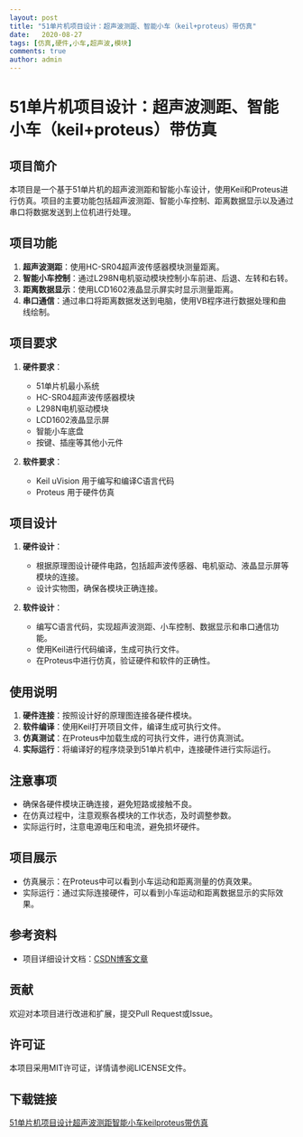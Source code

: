 ```yaml
---
layout: post
title: "51单片机项目设计：超声波测距、智能小车（keil+proteus）带仿真"
date:   2020-08-27
tags: [仿真,硬件,小车,超声波,模块]
comments: true
author: admin
---
```

# 51单片机项目设计：超声波测距、智能小车（keil+proteus）带仿真

## 项目简介
本项目是一个基于51单片机的超声波测距和智能小车设计，使用Keil和Proteus进行仿真。项目的主要功能包括超声波测距、智能小车控制、距离数据显示以及通过串口将数据发送到上位机进行处理。

## 项目功能
1. **超声波测距**：使用HC-SR04超声波传感器模块测量距离。
2. **智能小车控制**：通过L298N电机驱动模块控制小车前进、后退、左转和右转。
3. **距离数据显示**：使用LCD1602液晶显示屏实时显示测量距离。
4. **串口通信**：通过串口将距离数据发送到电脑，使用VB程序进行数据处理和曲线绘制。

## 项目要求
1. **硬件要求**：
   - 51单片机最小系统
   - HC-SR04超声波传感器模块
   - L298N电机驱动模块
   - LCD1602液晶显示屏
   - 智能小车底盘
   - 按键、插座等其他小元件

2. **软件要求**：
   - Keil uVision 用于编写和编译C语言代码
   - Proteus 用于硬件仿真

## 项目设计
1. **硬件设计**：
   - 根据原理图设计硬件电路，包括超声波传感器、电机驱动、液晶显示屏等模块的连接。
   - 设计实物图，确保各模块正确连接。

2. **软件设计**：
   - 编写C语言代码，实现超声波测距、小车控制、数据显示和串口通信功能。
   - 使用Keil进行代码编译，生成可执行文件。
   - 在Proteus中进行仿真，验证硬件和软件的正确性。

## 使用说明
1. **硬件连接**：按照设计好的原理图连接各硬件模块。
2. **软件编译**：使用Keil打开项目文件，编译生成可执行文件。
3. **仿真测试**：在Proteus中加载生成的可执行文件，进行仿真测试。
4. **实际运行**：将编译好的程序烧录到51单片机中，连接硬件进行实际运行。

## 注意事项
- 确保各硬件模块正确连接，避免短路或接触不良。
- 在仿真过程中，注意观察各模块的工作状态，及时调整参数。
- 实际运行时，注意电源电压和电流，避免损坏硬件。

## 项目展示
- 仿真展示：在Proteus中可以看到小车运动和距离测量的仿真效果。
- 实际运行：通过实际连接硬件，可以看到小车运动和距离数据显示的实际效果。

## 参考资料
- 项目详细设计文档：[CSDN博客文章](https://blog.csdn.net/mbs520/article/details/106599219)

## 贡献
欢迎对本项目进行改进和扩展，提交Pull Request或Issue。

## 许可证
本项目采用MIT许可证，详情请参阅LICENSE文件。

## 下载链接

[51单片机项目设计超声波测距智能小车keilproteus带仿真](https://pan.quark.cn/s/3a1a65519da1)